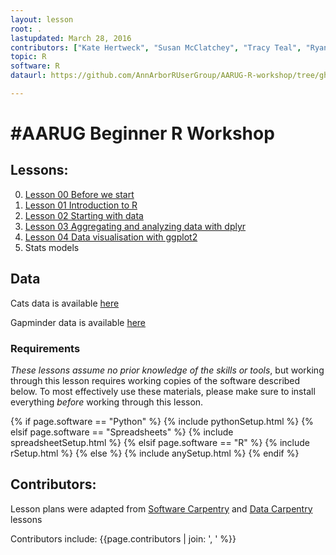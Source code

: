```yaml
---
layout: lesson
root: .
lastupdated: March 28, 2016
contributors: ["Kate Hertweck", "Susan McClatchey", "Tracy Teal", "Ryan Williams", "Michelle Berry", "Ellis Valentiner", "Rob Weyant", "Clayton Yochum"]
topic: R
software: R
dataurl: https://github.com/AnnArborRUserGroup/AARUG-R-workshop/tree/gh-pages/data

---
```


<!-- USING THIS LESSON TEMPLATE -->
<!-- Lesson specific information is taken from the YAML header at the top of the page -->

<!-- THE LESSON INFORMATION -->


#AARUG Beginner R Workshop
=======


<!-- ###### INDEX OF LESSONS ON THIS TOPIC ###### -->

## Lessons:


0. [Lesson 00 Before we start](00-before-we-start.html)
1. [Lesson 01 Introduction to R](01-intro-to-R.html)
2. [Lesson 02 Starting with data](02-starting-with-data.html)
3. [Lesson 03 Aggregating and analyzing data with dplyr](04-dplyr.html)
4. [Lesson 04 Data visualisation with ggplot2](05-data-visualization.html)
5. Stats models

## Data

Cats data is available [here]({{page.dataurl}}/cats.csv)
         	
Gapminder data is available [here]({{page.dataurl}}/gapminder-FiveYearData.csv)


### Requirements

*These lessons assume no prior knowledge of the skills or tools*, but working
through this lesson requires working copies of the software described below.
To most effectively use these materials, please make sure to install everything
*before* working through this lesson.




{% if page.software == "Python" %}
{% include pythonSetup.html %}
{% elsif page.software == "Spreadsheets" %}
{% include spreadsheetSetup.html %}
{% elsif page.software == "R" %}
{% include rSetup.html %}
{% else %}
{% include anySetup.html %}
{% endif %}

## Contributors:
Lesson plans were adapted from [Software Carpentry](http://software-carpentry.org/) and [Data Carpentry](http://www.datacarpentry.org/) lessons    

Contributors include: {{page.contributors | join: ', ' %}}

